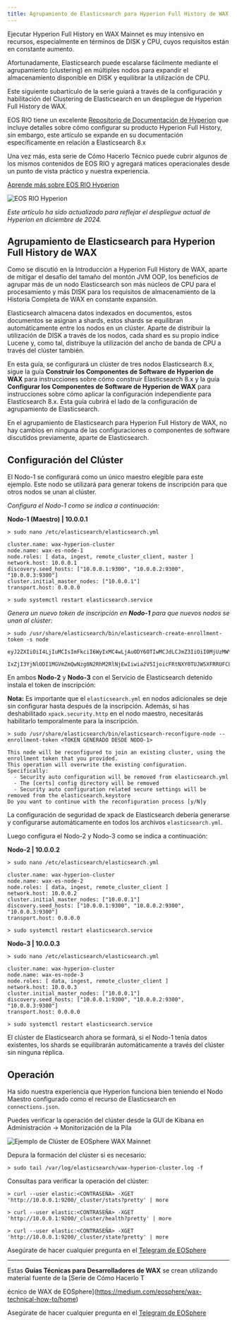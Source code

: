 ```yaml
---
title: Agrupamiento de Elasticsearch para Hyperion Full History de WAX
---
```


Ejecutar Hyperion Full History en WAX Mainnet es muy intensivo en recursos, especialmente en términos de DISK y CPU, cuyos requisitos están en constante aumento.

Afortunadamente, Elasticsearch puede escalarse fácilmente mediante el agrupamiento (clustering) en múltiples nodos para expandir el almacenamiento disponible en DISK y equilibrar la utilización de CPU.

Este siguiente subartículo de la serie guiará a través de la configuración y habilitación del Clustering de Elasticsearch en un despliegue de Hyperion Full History de WAX.

EOS RIO tiene un excelente [Repositorio de Documentación de Hyperion](https://hyperion.docs.eosrio.io/) que incluye detalles sobre cómo configurar su producto Hyperion Full History, sin embargo, este artículo se expande en su documentación específicamente en relación a Elasticsearch 8.x

Una vez más, esta serie de Cómo Hacerlo Técnico puede cubrir algunos de los mismos contenidos de EOS RIO y agregará matices operacionales desde un punto de vista práctico y nuestra experiencia.

[Aprende más sobre EOS RIO Hyperion](https://eosrio.io/hyperion/)

![EOS RIO Hyperion](https://miro.medium.com/v2/resize:fit:598/0*SMEjl3XTe2BtL1W3.png)

_Este artículo ha sido actualizado para reflejar el despliegue actual de Hyperion en diciembre de 2024._

## Agrupamiento de Elasticsearch para Hyperion Full History de WAX

Como se discutió en la Introducción a Hyperion Full History de WAX, aparte de mitigar el desafío del tamaño del montón JVM OOP, los beneficios de agrupar más de un nodo Elasticsearch son más núcleos de CPU para el procesamiento y más DISK para los requisitos de almacenamiento de la Historia Completa de WAX en constante expansión.

Elasticsearch almacena datos indexados en documentos, estos documentos se asignan a shards, estos shards se equilibran automáticamente entre los nodos en un clúster. Aparte de distribuir la utilización de DISK a través de los nodos, cada shard es su propio índice Lucene y, como tal, distribuye la utilización del ancho de banda de CPU a través del clúster también.

En esta guía, se configurará un clúster de tres nodos Elasticsearch 8.x, sigue la guía **Construir los Componentes de Software de Hyperion de WAX** para instrucciones sobre cómo construir Elasticsearch 8.x y la guía **Configurar los Componentes de Software de Hyperion de WAX** para instrucciones sobre cómo aplicar la configuración independiente para Elasticsearch 8.x. Esta guía cubrirá el lado de la configuración de agrupamiento de Elasticsearch.

En el agrupamiento de Elasticsearch para Hyperion Full History de WAX, no hay cambios en ninguna de las configuraciones o componentes de software discutidos previamente, aparte de Elasticsearch.

## Configuración del Clúster

El Nodo-1 se configurará como un único maestro elegible para este ejemplo. Este nodo se utilizará para generar tokens de inscripción para que otros nodos se unan al clúster.

_Configura el Nodo-1 como se indica a continuación:_

**Nodo-1 (Maestro) | 10.0.0.1**

```
> sudo nano /etc/elasticsearch/elasticsearch.yml

cluster.name: wax-hyperion-cluster
node.name: wax-es-node-1
node.roles: [ data, ingest, remote_cluster_client, master ]
network.host: 10.0.0.1 
discovery.seed_hosts: ["10.0.0.1:9300", "10.0.0.2:9300", "10.0.0.3:9300"]
cluster.initial_master_nodes: ["10.0.0.1"]
transport.host: 0.0.0.0

> sudo systemctl restart elasticsearch.service
```

_Genera un nuevo token de inscripción en **Nodo-1** para que nuevos nodos se unan al clúster:_

```
> sudo /usr/share/elasticsearch/bin/elasticsearch-create-enrollment-token -s node

eyJ2ZXIiOiI4LjIuMCIsImFkciI6WyIxMC4wLjAuODY6OTIwMCJdLCJmZ3IiOiI0MjUzMWY5MmYwZjBlOGI0MDRhOWEzZWEwMDFiMzJkOWYwYj

IxZjI3YjNlODI1MGVmZmQwNzg0N2RhM2RlNjEwIiwia2V5IjoicFRtNXY0TUJWSXFRRUFCLW1YR0o6TFNsMUk5dHdTX0syLUhwMUdMbjFfUSJ9
```

En ambos **Nodo-2** y **Nodo-3** con el Servicio de Elasticsearch detenido instala el token de inscripción:

**Nota:** Es importante que el `elasticsearch.yml` en nodos adicionales se deje sin configurar hasta después de la inscripción.
Además, si has deshabilitado `xpack.security.http` en el nodo maestro, necesitarás habilitarlo temporalmente para la inscripción.

```
> sudo /usr/share/elasticsearch/bin/elasticsearch-reconfigure-node --enrollment-token <TOKEN GENERADO DESDE NODO-1>

This node will be reconfigured to join an existing cluster, using the enrollment token that you provided.
This operation will overwrite the existing configuration. Specifically: 
  - Security auto configuration will be removed from elasticsearch.yml
  - The [certs] config directory will be removed
  - Security auto configuration related secure settings will be removed from the elasticsearch.keystore
Do you want to continue with the reconfiguration process [y/N]y
```

La configuración de seguridad de xpack de Elasticsearch debería generarse y configurarse automáticamente en todos los archivos `elasticsearch.yml`.

Luego configura el Nodo-2 y Nodo-3 como se indica a continuación:

**Nodo-2 | 10.0.0.2**

```
> sudo nano /etc/elasticsearch/elasticsearch.yml

cluster.name: wax-hyperion-cluster
node.name: wax-es-node-2
node.roles: [ data, ingest, remote_cluster_client ]
network.host: 10.0.0.2
cluster.initial_master_nodes: ["10.0.0.1"]
discovery.seed_hosts: ["10.0.0.1:9300", "10.0.0.2:9300", "10.0.0.3:9300"]
transport.host: 0.0.0.0

> sudo systemctl restart elasticsearch.service
```

**Nodo-3 | 10.0.0.3**

```
> sudo nano /etc/elasticsearch/elasticsearch.yml

cluster.name: wax-hyperion-cluster
node.name: wax-es-node-3
node.roles: [ data, ingest, remote_cluster_client ]
network.host: 10.0.0.3
cluster.initial_master_nodes: ["10.0.0.1"]
discovery.seed_hosts: ["10.0.0.1:9300", "10.0.0.2:9300", "10.0.0.3:9300"]
transport.host: 0.0.0.0

> sudo systemctl restart elasticsearch.service
```

El clúster de Elasticsearch ahora se formará, si el Nodo-1 tenía datos existentes, los shards se equilibrarán automáticamente a través del clúster sin ninguna réplica.

## Operación

Ha sido nuestra experiencia que Hyperion funciona bien teniendo el Nodo Maestro configurado como el recurso de Elasticsearch en `connections.json`.

Puedes verificar la operación del clúster desde la GUI de Kibana en Administración -> Monitorización de la Pila

![Ejemplo de Clúster de EOSphere WAX Mainnet](https://miro.medium.com/v2/resize:fit:700/1*MWeuTdnREi7ubwbsPHKvWg.png)

Depura la formación del clúster si es necesario:

```
> sudo tail /var/log/elasticsearch/wax-hyperion-cluster.log -f
```

Consultas para verificar la operación del clúster:

```
> curl --user elastic:<CONTRASEÑA> -XGET 'http://10.0.0.1:9200/_cluster/stats?pretty' | more

> curl --user elastic:<CONTRASEÑA> -XGET 'http://10.0.0.1:9200/_cluster/health?pretty' | more

> curl --user elastic:<CONTRASEÑA> -XGET 'http://10.0.0.1:9200/_cluster/state?pretty' | more
```
Asegúrate de hacer cualquier pregunta en el [Telegram de EOSphere](https://t.me/eosphere_io)

---

Estas **Guías Técnicas para Desarrolladores de WAX** se crean utilizando material fuente de la [Serie de Cómo Hacerlo T

écnico de WAX de EOSphere](https://medium.com/eosphere/wax-technical-how-to/home)

Asegúrate de hacer cualquier pregunta en el [Telegram de EOSphere](https://t.me/eosphere_io)
